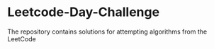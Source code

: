 # Leetcode-Day-Challenge
The repository contains solutions for attempting algorithms from the LeetCode 
